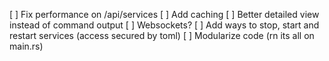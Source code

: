 [ ] Fix performance on /api/services
[ ] Add caching
[ ] Better detailed view instead of command output
[ ] Websockets?
[ ] Add ways to stop, start and restart services (access secured by toml)
[ ] Modularize code (rn its all on main.rs)
